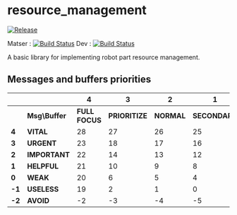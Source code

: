 # resource_management

[![Release][Release-Image]][Release-Url]

Matser : [![Build Status](https://gitlab.com/laas-hri/resource_management/badges/master/pipeline.svg)](https://gitlab.com/laas-hri/resource_management/commits/master) Dev : [![Build Status](https://gitlab.com/laas-hri/resource_management/badges/dev/pipeline.svg)](https://gitlab.com/laas-hri/resource_management/commits/dev)

A basic library for implementing robot part resource management.


## Messages and buffers priorities

|          |              | 4            | 3            | 2           | 1           | 0           | -1          |
|----------|--------------|--------------|--------------|-------------|-------------|-------------|-------------|
|          |**Msg\Buffer**|**FULL FOCUS**|**PRIORITIZE**| **NORMAL**  |**SECONDARY**| **IGNORE**  | **INHIBIT** |
| **4**    |**VITAL**     | 28           | 27           | 26          | 25          | 24          | :x:         |
| **3**    |**URGENT**    | 23           | 18           | 17          | 16          | 15          | :x:         |
| **2**    |**IMPORTANT** | 22           | 14           | 13          | 12          | 11          | :x:         |
| **1**    |**HELPFUL**   | 21           | 10           | 9           | 8           | 7           | :x:         |
| **0**    |**WEAK**      | 20           | 6            | 5           | 4           | 3           | :x:         |
| **-1**   |**USELESS**   | 19           | 2            | 1           | 0           | -1          | :x:         |
| **-2**   |**AVOID**     | -2           | -3           | -4          | -5          | -6          | :x:         |

[Release-Url]: https://gitlab.com/laas-hri/resource_management
[Release-image]: http://img.shields.io/badge/release-v0.1.0-1eb0fc.svg
